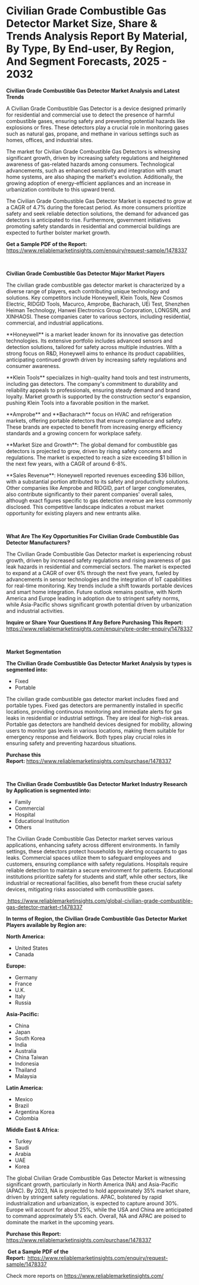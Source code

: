 <p><h1>Civilian Grade Combustible Gas Detector Market Size, Share & Trends Analysis Report By Material, By Type, By End-user, By Region, And Segment Forecasts, 2025 - 2032</h1></p><p><strong>Civilian Grade Combustible Gas Detector Market Analysis and Latest Trends</strong></p>
<p><p>A Civilian Grade Combustible Gas Detector is a device designed primarily for residential and commercial use to detect the presence of harmful combustible gases, ensuring safety and preventing potential hazards like explosions or fires. These detectors play a crucial role in monitoring gases such as natural gas, propane, and methane in various settings such as homes, offices, and industrial sites.</p><p>The market for Civilian Grade Combustible Gas Detectors is witnessing significant growth, driven by increasing safety regulations and heightened awareness of gas-related hazards among consumers. Technological advancements, such as enhanced sensitivity and integration with smart home systems, are also shaping the market's evolution. Additionally, the growing adoption of energy-efficient appliances and an increase in urbanization contribute to this upward trend.</p><p>The Civilian Grade Combustible Gas Detector Market is expected to grow at a CAGR of 4.7% during the forecast period. As more consumers prioritize safety and seek reliable detection solutions, the demand for advanced gas detectors is anticipated to rise. Furthermore, government initiatives promoting safety standards in residential and commercial buildings are expected to further bolster market growth.</p></p>
<p><strong>Get a Sample PDF of the Report:&nbsp;</strong> <a href="https://www.reliablemarketinsights.com/enquiry/request-sample/1478337?utm_campaign=2891&utm_medium=2&utm_source=Github&utm_content=ia&utm_term=23032025&utm_id=civilian-grade-combustible-gas-detector">https://www.reliablemarketinsights.com/enquiry/request-sample/1478337</a></p>
<p>&nbsp;</p>
<p><strong>Civilian Grade Combustible Gas Detector Major Market Players</strong></p>
<p><p>The civilian grade combustible gas detector market is characterized by a diverse range of players, each contributing unique technology and solutions. Key competitors include Honeywell, Klein Tools, New Cosmos Electric, RIDGID Tools, Macurco, Amprobe, Bacharach, UEi Test, Shenzhen Heiman Technology, Hanwei Electronics Group Corporation, LONGSIN, and XINHAOSI. These companies cater to various sectors, including residential, commercial, and industrial applications.</p><p>**Honeywell** is a market leader known for its innovative gas detection technologies. Its extensive portfolio includes advanced sensors and detection solutions, tailored for safety across multiple industries. With a strong focus on R&D, Honeywell aims to enhance its product capabilities, anticipating continued growth driven by increasing safety regulations and consumer awareness.</p><p>**Klein Tools** specializes in high-quality hand tools and test instruments, including gas detectors. The company's commitment to durability and reliability appeals to professionals, ensuring steady demand and brand loyalty. Market growth is supported by the construction sector's expansion, pushing Klein Tools into a favorable position in the market.</p><p>**Amprobe** and **Bacharach** focus on HVAC and refrigeration markets, offering portable detectors that ensure compliance and safety. These brands are expected to benefit from increasing energy efficiency standards and a growing concern for workplace safety.</p><p>**Market Size and Growth**: The global demand for combustible gas detectors is projected to grow, driven by rising safety concerns and regulations. The market is expected to reach a size exceeding $1 billion in the next few years, with a CAGR of around 6-8%.</p><p>**Sales Revenue**: Honeywell reported revenues exceeding $36 billion, with a substantial portion attributed to its safety and productivity solutions. Other companies like Amprobe and RIDGID, part of larger conglomerates, also contribute significantly to their parent companies' overall sales, although exact figures specific to gas detection revenue are less commonly disclosed. This competitive landscape indicates a robust market opportunity for existing players and new entrants alike.</p></p>
<p>&nbsp;</p>
<p><strong>What Are The Key Opportunities For Civilian Grade Combustible Gas Detector Manufacturers?</strong></p>
<p><p>The Civilian Grade Combustible Gas Detector market is experiencing robust growth, driven by increased safety regulations and rising awareness of gas leak hazards in residential and commercial sectors. The market is expected to expand at a CAGR of over 6% through the next five years, fueled by advancements in sensor technologies and the integration of IoT capabilities for real-time monitoring. Key trends include a shift towards portable devices and smart home integration. Future outlook remains positive, with North America and Europe leading in adoption due to stringent safety norms, while Asia-Pacific shows significant growth potential driven by urbanization and industrial activities.</p></p>
<p><strong>Inquire or Share Your Questions If Any Before Purchasing This Report:</strong> <a href="https://www.reliablemarketinsights.com/enquiry/pre-order-enquiry/1478337?utm_campaign=2891&utm_medium=2&utm_source=Github&utm_content=ia&utm_term=23032025&utm_id=civilian-grade-combustible-gas-detector">https://www.reliablemarketinsights.com/enquiry/pre-order-enquiry/1478337</a></p>
<p>&nbsp;</p>
<p><strong>Market Segmentation</strong></p>
<p><strong>The Civilian Grade Combustible Gas Detector Market Analysis by types is segmented into:</strong></p>
<p><ul><li>Fixed</li><li>Portable</li></ul></p>
<p><p>The civilian grade combustible gas detector market includes fixed and portable types. Fixed gas detectors are permanently installed in specific locations, providing continuous monitoring and immediate alerts for gas leaks in residential or industrial settings. They are ideal for high-risk areas. Portable gas detectors are handheld devices designed for mobility, allowing users to monitor gas levels in various locations, making them suitable for emergency response and fieldwork. Both types play crucial roles in ensuring safety and preventing hazardous situations.</p></p>
<p><strong>Purchase this Report:&nbsp;</strong><a href="https://www.reliablemarketinsights.com/purchase/1478337?utm_campaign=2891&utm_medium=2&utm_source=Github&utm_content=ia&utm_term=23032025&utm_id=civilian-grade-combustible-gas-detector">https://www.reliablemarketinsights.com/purchase/1478337</a></p>
<p>&nbsp;</p>
<p><strong>The Civilian Grade Combustible Gas Detector Market Industry Research by Application is segmented into:</strong></p>
<p><ul><li>Family</li><li>Commercial</li><li>Hospital</li><li>Educational Institution</li><li>Others</li></ul></p>
<p><p>The Civilian Grade Combustible Gas Detector market serves various applications, enhancing safety across different environments. In family settings, these detectors protect households by alerting occupants to gas leaks. Commercial spaces utilize them to safeguard employees and customers, ensuring compliance with safety regulations. Hospitals require reliable detection to maintain a secure environment for patients. Educational institutions prioritize safety for students and staff, while other sectors, like industrial or recreational facilities, also benefit from these crucial safety devices, mitigating risks associated with combustible gases.</p></p>
<p><a href="https://www.reliablemarketinsights.com/global-civilian-grade-combustible-gas-detector-market-r1478337?utm_campaign=2891&utm_medium=2&utm_source=Github&utm_content=ia&utm_term=23032025&utm_id=civilian-grade-combustible-gas-detector">&nbsp;https://www.reliablemarketinsights.com/global-civilian-grade-combustible-gas-detector-market-r1478337</a></p>
<p><strong>In terms of Region, the Civilian Grade Combustible Gas Detector Market Players available by Region are:</strong></p>
<p>
    <p> <strong> North America: </strong>
        <ul>
            <li>United States</li>
            <li>Canada</li>
        </ul>
        </p> 
    <p> <strong> Europe: </strong>
        <ul>
            <li>Germany</li>
            <li>France</li>
            <li>U.K.</li>
            <li>Italy</li>
            <li>Russia</li>
        </ul>
        </p> 
    <p> <strong> Asia-Pacific: </strong>
        <ul>
            <li>China</li>
            <li>Japan</li>
            <li>South Korea</li>
            <li>India</li>
            <li>Australia</li>
            <li>China Taiwan</li>
            <li>Indonesia</li>
            <li>Thailand</li>
            <li>Malaysia</li>
        </ul>
        </p> 
    <p> <strong> Latin America: </strong>
        <ul>
            <li>Mexico</li>
            <li>Brazil</li>
            <li>Argentina Korea</li>
            <li>Colombia</li>
        </ul>
        </p> 
    <p> <strong> Middle East & Africa: </strong>
        <ul>
            <li>Turkey</li>
            <li>Saudi</li>
            <li>Arabia</li>
            <li>UAE</li>
            <li>Korea</li>
        </ul>
    </p>
    </p>
<p><p>The global Civilian Grade Combustible Gas Detector Market is witnessing significant growth, particularly in North America (NA) and Asia-Pacific (APAC). By 2023, NA is projected to hold approximately 35% market share, driven by stringent safety regulations. APAC, bolstered by rapid industrialization and urbanization, is expected to capture around 30%. Europe will account for about 25%, while the USA and China are anticipated to command approximately 5% each. Overall, NA and APAC are poised to dominate the market in the upcoming years.</p></p>
<p><strong>Purchase this Report: </strong><a href="https://www.reliablemarketinsights.com/purchase/1478337?utm_campaign=2891&utm_medium=2&utm_source=Github&utm_content=ia&utm_term=23032025&utm_id=civilian-grade-combustible-gas-detector">https://www.reliablemarketinsights.com/purchase/1478337</a></p>
<p>&nbsp;<strong>Get a Sample PDF of the Report:&nbsp;&nbsp;</strong><a href="https://www.reliablemarketinsights.com/enquiry/request-sample/1478337?utm_campaign=2891&utm_medium=2&utm_source=Github&utm_content=ia&utm_term=23032025&utm_id=civilian-grade-combustible-gas-detector">https://www.reliablemarketinsights.com/enquiry/request-sample/1478337</a></p>
<p><strong></strong></p>
<p>Check more reports on <a href="https://www.reliablemarketinsights.com/?utm_campaign=2891&utm_medium=2&utm_source=Github&utm_content=ia&utm_term=23032025&utm_id=civilian-grade-combustible-gas-detector">https://www.reliablemarketinsights.com/</a></p>